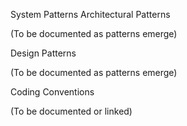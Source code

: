 System Patterns
Architectural Patterns

(To be documented as patterns emerge)

Design Patterns

(To be documented as patterns emerge)

Coding Conventions

(To be documented or linked)
